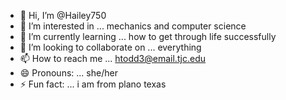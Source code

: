 - 👋 Hi, I’m @Hailey750
- 👀 I’m interested in ... mechanics and computer science
- 🌱 I’m currently learning ... how to get through life successfully
- 💞️ I’m looking to collaborate on ... everything
- 📫 How to reach me ... htodd3@email.tjc.edu
- 😄 Pronouns: ... she/her
- ⚡ Fun fact: ... i am from plano texas

<!---
Hailey750/Hailey750 is a ✨ special ✨ repository because its `README.md` (this file) appears on your GitHub profile.
You can click the Preview link to take a look at your changes.
--->

